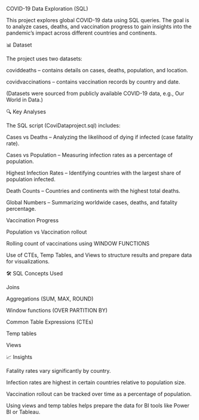 COVID-19 Data Exploration (SQL)

This project explores global COVID-19 data using SQL queries. The goal is to analyze cases, deaths, and vaccination progress to gain insights into the pandemic’s impact across different countries and continents.

📊 Dataset

The project uses two datasets:

coviddeaths – contains details on cases, deaths, population, and location.

covidvaccinations – contains vaccination records by country and date.

(Datasets were sourced from publicly available COVID-19 data, e.g., Our World in Data.)

🔍 Key Analyses

The SQL script (CoviDataproject.sql) includes:

Cases vs Deaths – Analyzing the likelihood of dying if infected (case fatality rate).

Cases vs Population – Measuring infection rates as a percentage of population.

Highest Infection Rates – Identifying countries with the largest share of population infected.

Death Counts – Countries and continents with the highest total deaths.

Global Numbers – Summarizing worldwide cases, deaths, and fatality percentage.

Vaccination Progress

Population vs Vaccination rollout

Rolling count of vaccinations using WINDOW FUNCTIONS

Use of CTEs, Temp Tables, and Views to structure results and prepare data for visualizations.

🛠️ SQL Concepts Used

Joins

Aggregations (SUM, MAX, ROUND)

Window functions (OVER PARTITION BY)

Common Table Expressions (CTEs)

Temp tables

Views

📈 Insights

Fatality rates vary significantly by country.

Infection rates are highest in certain countries relative to population size.

Vaccination rollout can be tracked over time as a percentage of population.

Using views and temp tables helps prepare the data for BI tools like Power BI or Tableau.
